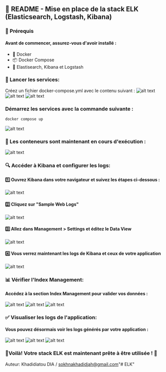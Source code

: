 ## 🚀 README - Mise en place de la stack ELK (Elasticsearch, Logstash, Kibana)

### 📌 Prérequis
#### Avant de commencer, assurez-vous d'avoir installé :

- 🐳 Docker
- 📦 Docker Compose
- 🐫 Elastisearch, Kibana et Logstash
### 🚀 Lancer les services:
Créez un fichier docker-compose.yml avec le contenu suivant :
![alt text](image-12.png)
![alt text](image-13.png)
![alt text](image-14.png)
### Démarrez les services avec la commande suivante :
````sh
docker compose up
````
![alt text](image-1.png)
### 📌 Les conteneurs sont maintenant en cours d'exécution :
![alt text](image.png)
### 🔍 Accéder à Kibana et configurer les logs:
#### 1️⃣ Ouvrez Kibana dans votre navigateur et suivez les étapes ci-dessous :
![alt text](image-2.png)
#### 2️⃣ Cliquez sur "Sample Web Logs"
![alt text](image-3.png)
#### 3️⃣ Allez dans Management > Settings et éditez le Data View
![alt text](image-4.png)
#### 4️⃣ Vous verrez maintenant les logs de Kibana et ceux de votre application
![alt text](image-5.png)
### 📊 Vérifier l'Index Management:
#### Accédez à la section Index Management pour valider vos données :
![alt text](image-6.png)
![alt text](image-7.png)
![alt text](image-8.png)
### ✅ Visualiser les logs de l'application:
#### Vous pouvez désormais voir les logs générés par votre application :
![alt text](image-9.png)
![alt text](image-10.png)
![alt text](image-11.png)

### 🚀Voilà! Votre stack ELK est maintenant prête à être utilisée ! 🎉
Auteur: Khadidiatou DIA / sokhnakhadidjah@gmail.com"# ELK" 
